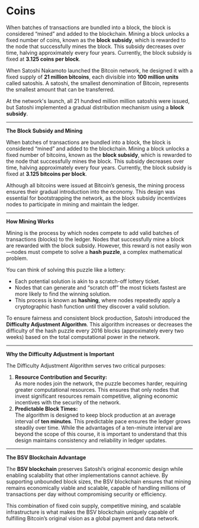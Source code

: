 # Coins

When batches of transactions are bundled into a block, the block is considered “mined” and added to the blockchain. Mining a block unlocks a fixed number of coins, known as the **block subsidy**, which is rewarded to the node that successfully mines the block. This subsidy decreases over time, halving approximately every four years. Currently, the block subsidy is fixed at **3.125 coins per block**.

When Satoshi Nakamoto launched the Bitcoin network, he designed it with a fixed supply of **21 million bitcoins**, each divisible into **100 million units** called satoshis. A satoshi, the smallest denomination of Bitcoin, represents the smallest amount that can be transferred.

At the network's launch, all 21 hundred million million satoshis were issued, but Satoshi implemented a gradual distribution mechanism using a **block subsidy**.

***

**The Block Subsidy and Mining**

When batches of transactions are bundled into a block, the block is considered “mined” and added to the blockchain. Mining a block unlocks a fixed number of bitcoins, known as the **block subsidy**, which is rewarded to the node that successfully mines the block. This subsidy decreases over time, halving approximately every four years. Currently, the block subsidy is fixed at **3.125 bitcoins per block**.

Although all bitcoins were issued at Bitcoin’s genesis, the mining process ensures their gradual introduction into the economy. This design was essential for bootstrapping the network, as the block subsidy incentivizes nodes to participate in mining and maintain the ledger.

***

**How Mining Works**

Mining is the process by which nodes compete to add valid batches of transactions (blocks) to the ledger. Nodes that successfully mine a block are rewarded with the block subsidy. However, this reward is not easily won—nodes must compete to solve a **hash puzzle**, a complex mathematical problem.

You can think of solving this puzzle like a lottery:

* Each potential solution is akin to a scratch-off lottery ticket.
* Nodes that can generate and “scratch off” the most tickets fastest are more likely to find the winning solution.
* This process is known as **hashing**, where nodes repeatedly apply a cryptographic hash function until they discover a valid solution.

To ensure fairness and consistent block production, Satoshi introduced the **Difficulty Adjustment Algorithm**. This algorithm increases or decreases the difficulty of the hash puzzle every 2016 blocks (approximately every two weeks) based on the total computational power in the network.

***

**Why the Difficulty Adjustment is Important**

The Difficulty Adjustment Algorithm serves two critical purposes:

1. **Resource Contribution and Security:**\
   As more nodes join the network, the puzzle becomes harder, requiring greater computational resources. This ensures that only nodes that invest significant resources remain competitive, aligning economic incentives with the security of the network.
2. **Predictable Block Times:**\
   The algorithm is designed to keep block production at an average interval of **ten minutes**. This predictable pace ensures the ledger grows steadily over time. While the advantages of a ten-minute interval are beyond the scope of this course, it is important to understand that this design maintains consistency and reliability in ledger updates.

***

**The BSV Blockchain Advantage**

The **BSV blockchain** preserves Satoshi’s original economic design while enabling scalability that other implementations cannot achieve. By supporting unbounded block sizes, the BSV blockchain ensures that mining remains economically viable and scalable, capable of handling millions of transactions per day without compromising security or efficiency.

This combination of fixed coin supply, competitive mining, and scalable infrastructure is what makes the BSV blockchain uniquely capable of fulfilling Bitcoin’s original vision as a global payment and data network.
